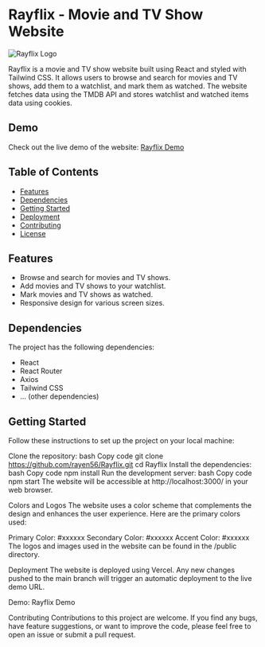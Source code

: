 # Rayflix - Movie and TV Show Website

![Rayflix Logo](link_to_logo.png)

Rayflix is a movie and TV show website built using React and styled with Tailwind CSS. It allows users to browse and search for movies and TV shows, add them to a watchlist, and mark them as watched. The website fetches data using the TMDB API and stores watchlist and watched items data using cookies.

## Demo

Check out the live demo of the website: [Rayflix Demo](https://rayflix-tau.vercel.app/)

## Table of Contents

- [Features](#features)
- [Dependencies](#dependencies)
- [Getting Started](#getting-started)
- [Deployment](#deployment)
- [Contributing](#contributing)
- [License](#license)

## Features

- Browse and search for movies and TV shows.
- Add movies and TV shows to your watchlist.
- Mark movies and TV shows as watched.
- Responsive design for various screen sizes.

## Dependencies

The project has the following dependencies:

- React
- React Router
- Axios
- Tailwind CSS
- ... (other dependencies)


## Getting Started
Follow these instructions to set up the project on your local machine:

Clone the repository:
bash
Copy code
git clone https://github.com/rayen56/Rayflix.git
cd Rayflix
Install the dependencies:
bash
Copy code
npm install
Run the development server:
bash
Copy code
npm start
The website will be accessible at http://localhost:3000/ in your web browser.

Colors and Logos
The website uses a color scheme that complements the design and enhances the user experience. Here are the primary colors used:

Primary Color: #xxxxxx
Secondary Color: #xxxxxx
Accent Color: #xxxxxx
The logos and images used in the website can be found in the /public directory.

Deployment
The website is deployed using Vercel. Any new changes pushed to the main branch will trigger an automatic deployment to the live demo URL.

Demo: Rayflix Demo

Contributing
Contributions to this project are welcome. If you find any bugs, have feature suggestions, or want to improve the code, please feel free to open an issue or submit a pull request.
